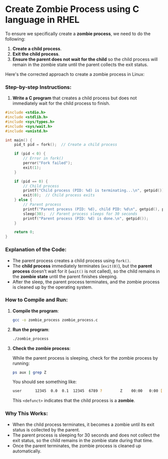 # Create Zombie Process using C language in RHEL
To ensure we specifically create a **zombie process**, we need to do the following:

1. **Create a child process**.
2. **Exit the child process**.
3. **Ensure the parent does not wait for the child** so the child process will remain in the zombie state until the parent collects the exit status.

Here's the corrected approach to create a zombie process in Linux:

### Step-by-step Instructions:

1. **Write a C program** that creates a child process but does not immediately wait for the child process to finish.

```c
#include <stdio.h>
#include <stdlib.h>
#include <sys/types.h>
#include <sys/wait.h>
#include <unistd.h>

int main() {
    pid_t pid = fork();  // Create a child process

    if (pid < 0) {
        // Error in fork()
        perror("Fork failed");
        exit(1);
    }

    if (pid == 0) {
        // Child process
        printf("Child process (PID: %d) is terminating...\n", getpid());
        exit(0);  // Child process exits
    } else {
        // Parent process
        printf("Parent process (PID: %d), child PID: %d\n", getpid(), pid);
        sleep(30);  // Parent process sleeps for 30 seconds
        printf("Parent process (PID: %d) is done.\n", getpid());
    }

    return 0;
}
```

### Explanation of the Code:
- The parent process creates a child process using `fork()`.
- The **child process** immediately terminates (`exit(0)`), but the **parent process** doesn't wait for it (`wait()` is not called), so the child remains in the **zombie state** until the parent finishes sleeping.
- After the sleep, the parent process terminates, and the zombie process is cleaned up by the operating system.

### How to Compile and Run:

1. **Compile the program**:

   ```bash
   gcc -o zombie_process zombie_process.c
   ```

2. **Run the program**:

   ```bash
   ./zombie_process
   ```

3. **Check the zombie process**:

   While the parent process is sleeping, check for the zombie process by running:

   ```bash
   ps aux | grep Z
   ```

   You should see something like:

   ```bash
   user      12345  0.0  0.1  12345  6789 ?        Z    00:00   0:00 [zombie_process] <defunct>
   ```

   This `<defunct>` indicates that the child process is a **zombie**.

### Why This Works:
- When the child process terminates, it becomes a zombie until its exit status is collected by the parent.
- The parent process is sleeping for 30 seconds and does not collect the exit status, so the child remains in the zombie state during that time.
- Once the parent terminates, the zombie process is cleaned up automatically.

